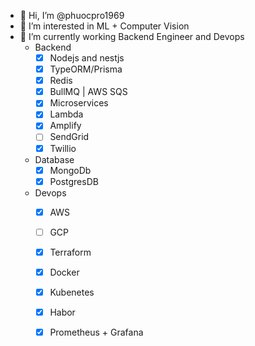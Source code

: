 - 👋 Hi, I’m @phuocpro1969
- 👀 I’m interested in ML + Computer Vision
- 🌱 I’m currently working Backend Engineer and Devops
  - Backend  
    + [x] Nodejs and nestjs
    + [x] TypeORM/Prisma
    + [x] Redis
    + [x] BullMQ | AWS SQS
    + [x] Microservices
    + [x] Lambda
    + [x] Amplify
    + [ ] SendGrid
    + [x] Twillio
  - Database
    + [x] MongoDb
    + [x] PostgresDB
  - Devops
    + [x] AWS
    + [ ] GCP
    + [x] Terraform
    + [x] Docker 
    + [x] Kubenetes
    + [x] Habor
    + [x] Prometheus + Grafana
    
